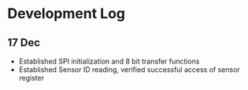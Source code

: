 # Development Log

## 17 Dec

- Established SPI initialization and 8 bit transfer functions
- Established Sensor ID reading, verified successful access of sensor register